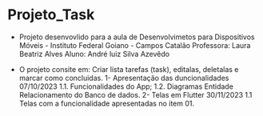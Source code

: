 # Projeto_Task

- Projeto desenvovlido para a aula de Desenvolvimetos para Dispositivos Móveis - Instituto Federal Goiano - Campos Catalão
Professora: Laura Beatriz Alves
Aluno: André luiz Silva Azevêdo



- O projeto consite em: 
Criar lista tarefas (task), editalas, deletalas e marcar como concluidas.
 1- Apresentação das duncionalidades 07/10/2023
    1.1. Funcionalidades do App;
    1.2. Diagramas Entidade Relacionamento do Banco de dados.
2- Telas em Flutter 30/11/2023
    1.1 Telas com a funcionalidade apresentadas no item 01.






